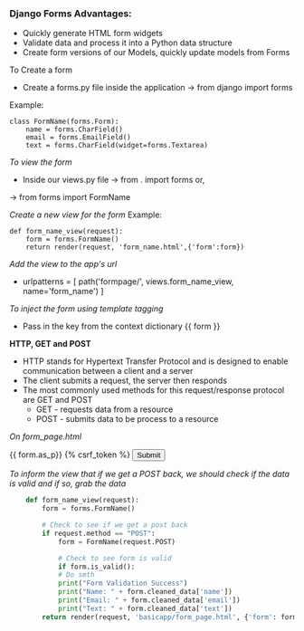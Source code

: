 ### Django Forms Advantages:
- Quickly generate HTML form widgets
- Validate data and process it into a Python data structure
- Create form versions of our Models, quickly update models from Forms

To Create a form
- Create a forms.py file inside the application
-> from django import forms

Example:

    class FormName(forms.Form):
        name = forms.CharField()
        email = forms.EmailField()
        text = forms.CharField(widget=forms.Textarea)

*To view the form*
- Inside our views.py file
-> from . import forms or,

-> from forms import FormName

*Create a new view for the form*
Example:

    def form_name_view(request):
        form = forms.FormName()
        return render(request, 'form_name.html',{'form':form})

*Add the view to the app's url*
- urlpatterns = [
    path('formpage/', views.form_name_view, name='form_name')
]

*To inject the form using template tagging*
- Pass in the key from the context dictionary {{ form }}


**HTTP, GET and POST**

- HTTP stands for Hypertext Transfer Protocol and is designed to enable communication between a client and a server
- The client submits a request, the server then responds
- The most commonly used methods for this request/response protocol are GET and POST
    - GET - requests data from a resource
    - POST - submits data to be process to a resource

*On form_page.html*
<div class="container">
    <form method="POST">
        {{ form.as_p}}
        <!-- to have a nicer layout, layed from top to bottom -->
        {% csrf_token %}
        <!-- CSRF cross-site request forgery token, which secures the HTTP POST action that is initiated on the subsequent submission of a form -->
        <input type="submit" class="btn btn-primary" value="Submit">
    </form>
</div>

*To inform the view that if we get a POST back, we should check if the data is valid and if so, grab the data*

```python
    def form_name_view(request):
        form = forms.FormName()

        # Check to see if we get a post back
        if request.method == "POST":
            form = FormName(request.POST)

            # Check to see form is valid
            if form.is_valid():
            # Do smth
            print("Form Validation Success")
            print("Name: " + form.cleaned_data['name'])
            print("Email: " + form.cleaned_data['email'])
            print("Text: " + form.cleaned_data['text'])
        return render(request, 'basicapp/form_page.html', {'form': form})
```
